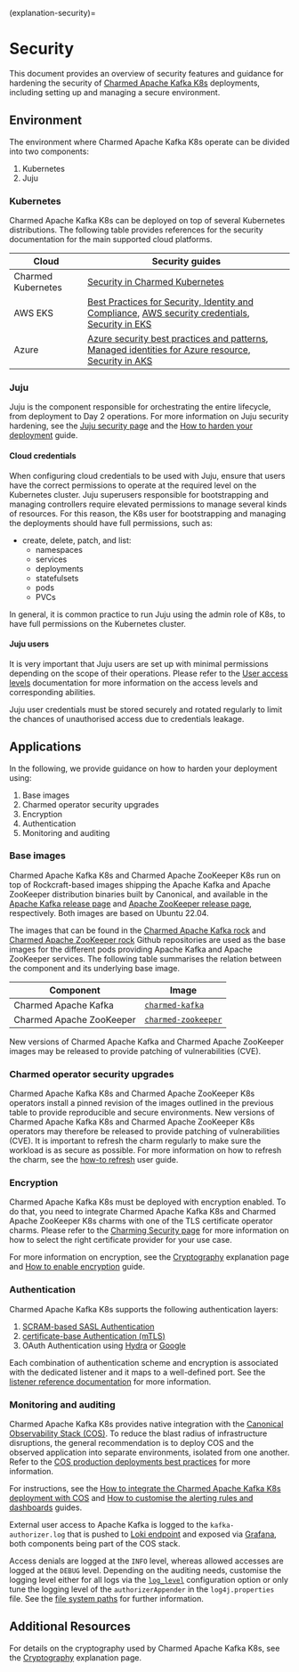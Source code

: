 (explanation-security)=
# Security

This document provides an overview of security features and guidance for hardening the security of [Charmed Apache Kafka K8s](https://charmhub.io/kafka-k8s) deployments, including setting up and managing a secure environment.

## Environment

The environment where Charmed Apache Kafka K8s operate can be divided into two components:

1. Kubernetes
2. Juju

### Kubernetes

Charmed Apache Kafka K8s can be deployed on top of several Kubernetes distributions. 
The following table provides references for the security documentation for the 
main supported cloud platforms.

| Cloud              | Security guides                                                                                                                                                                                                                                                                                                                                   |
|--------------------|--------------------------------------------------------------------------------------------------------------------------------------------------------------------------------------------------------------------------------------------------------------------------------------------------------------------------------------------------|
| Charmed Kubernetes | [Security in Charmed Kubernetes](https://ubuntu.com/kubernetes/docs/security)                                                                                                                                                                                                                                                                    |
| AWS EKS            | [Best Practices for Security, Identity and Compliance](https://aws.amazon.com/architecture/security-identity-compliance), [AWS security credentials](https://docs.aws.amazon.com/IAM/latest/UserGuide/security-creds.html), [Security in EKS](https://docs.aws.amazon.com/eks/latest/userguide/security.html) | 
| Azure              | [Azure security best practices and patterns](https://learn.microsoft.com/en-us/azure/security/fundamentals/best-practices-and-patterns), [Managed identities for Azure resource](https://learn.microsoft.com/en-us/entra/identity/managed-identities-azure-resources/), [Security in AKS](https://learn.microsoft.com/en-us/azure/aks/concepts-security)                                                      |

### Juju

Juju is the component responsible for orchestrating the entire lifecycle, from deployment to Day 2 operations. For more information on Juju security hardening, see the
[Juju security page](https://documentation.ubuntu.com/juju/3.6/explanation/juju-security/) and the [How to harden your deployment](https://documentation.ubuntu.com/juju/latest/howto/manage-your-juju-deployment/harden-your-juju-deployment/) guide.

#### Cloud credentials

When configuring cloud credentials to be used with Juju, ensure that users have the correct permissions to operate at the required level on the Kubernetes cluster.
Juju superusers responsible for bootstrapping and managing controllers require elevated permissions to manage several kinds of resources. For this reason, the
K8s user for bootstrapping and managing the deployments should have full permissions, such as:

* create, delete, patch, and list:
  * namespaces
  * services
  * deployments
  * statefulsets
  * pods
  * PVCs

In general, it is common practice to run Juju using the admin role of K8s, to have full permissions on the Kubernetes cluster. 

#### Juju users

It is very important that Juju users are set up with minimal permissions depending on the scope of their operations. 
Please refer to the [User access levels](https://juju.is/docs/juju/user-permissions) documentation for more information on the access levels and corresponding abilities.

Juju user credentials must be stored securely and rotated regularly to limit the chances of unauthorised access due to credentials leakage.

## Applications

In the following, we provide guidance on how to harden your deployment using:

1. Base images
2. Charmed operator security upgrades
3. Encryption 
4. Authentication
5. Monitoring and auditing

### Base images

Charmed Apache Kafka K8s and Charmed Apache ZooKeeper K8s run on top of Rockcraft-based images shipping the Apache Kafka and Apache ZooKeeper 
distribution binaries built by Canonical, and available in the [Apache Kafka release page](https://launchpad.net/kafka-releases) and 
[Apache ZooKeeper release page](https://launchpad.net/zookeeper-releases), respectively. Both images are based on Ubuntu 22.04. 

The images that can be found in the [Charmed Apache Kafka rock](https://github.com/canonical/charmed-spark-rock) and 
[Charmed Apache ZooKeeper rock](https://github.com/canonical/charmed-zookeeper-rock) Github repositories are used as the base 
images for the different pods providing Apache Kafka and Apache ZooKeeper services. 
The following table summarises the relation between the component and its underlying base image. 

| Component         | Image                                                                                                 |
|-------------------|-------------------------------------------------------------------------------------------------------|
| Charmed Apache Kafka     | [`charmed-kafka`](https://github.com/orgs/canonical/packages/container/package/charmed-kafka)         |
| Charmed Apache ZooKeeper | [`charmed-zookeeper`](https://github.com/orgs/canonical/packages/container/package/charmed-zookeeper) |

New versions of Charmed Apache Kafka and Charmed Apache ZooKeeper images may be released to provide patching of vulnerabilities (CVE).

### Charmed operator security upgrades

Charmed Apache Kafka K8s and Charmed Apache ZooKeeper K8s operators install a pinned revision of the images outlined in the previous table
to provide reproducible and secure environments.
New versions of Charmed Apache Kafka K8s and Charmed Apache ZooKeeper K8s operators may therefore be released to provide patching of vulnerabilities (CVE).
It is important to refresh the charm regularly to make sure the workload is as secure as possible.
For more information on how to refresh the charm, see the [how-to refresh](how-to-upgrade) user guide.

### Encryption

Charmed Apache Kafka K8s must be deployed with encryption enabled.
To do that, you need to integrate Charmed Apache Kafka K8s and Charmed Apache ZooKeeper K8s charms with one of the TLS certificate operator charms.
Please refer to the [Charming Security page](https://charmhub.io/topics/security-with-x-509-certificates) for more information on how to select the right certificate
provider for your use case.

For more information on encryption, see the [Cryptography](explanation-cryptography) explanation page and [How to enable encryption](how-to-enable-encryption) guide.

### Authentication

Charmed Apache Kafka K8s supports the following authentication layers:

1. [SCRAM-based SASL Authentication](how-to-manage-applications)
2. [certificate-base Authentication (mTLS)](how-to-manage-applications)
3. OAuth Authentication using [Hydra](https://discourse.charmhub.io/t/how-to-connect-to-kafka-using-hydra-as-oidc-provider/14610) or [Google](https://discourse.charmhub.io/t/how-to-connect-to-kafka-using-google-as-oidc-provider/14611)

Each combination of authentication scheme and encryption is associated with the dedicated listener and it maps to a well-defined port.
See the [listener reference documentation](reference-broker-listeners) for more information.

### Monitoring and auditing

Charmed Apache Kafka K8s provides native integration with the [Canonical Observability Stack (COS)](https://charmhub.io/topics/canonical-observability-stack).
To reduce the blast radius of infrastructure disruptions, the general recommendation is to deploy COS and the observed application into separate environments, isolated from one another. Refer to the [COS production deployments best practices](https://charmhub.io/topics/canonical-observability-stack/reference/best-practices) for more information.

For instructions, see the [How to integrate the Charmed Apache Kafka K8s deployment with COS](how-to-monitoring-enable-monitoring) and [How to customise the alerting rules and dashboards](how-to-monitoring-integrate-alerts-and-dashboards) guides.

External user access to Apache Kafka is logged to the `kafka-authorizer.log` that is pushed to [Loki endpoint](https://charmhub.io/loki-k8s) and exposed via [Grafana](https://charmhub.io/grafana), both components being part of the COS stack.

Access denials are logged at the `INFO` level, whereas allowed accesses are logged at the `DEBUG` level. Depending on the auditing needs,
customise the logging level either for all logs via the [`log_level`](https://charmhub.io/kafka-k8s/configurations?channel=3/stable#log_level) configuration option or
only tune the logging level of the `authorizerAppender` in the `log4j.properties` file. See the [file system paths](reference-file-system-paths) for further information.

## Additional Resources

For details on the cryptography used by Charmed Apache Kafka K8s, see the [Cryptography](explanation-cryptography) explanation page.
